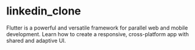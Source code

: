 # linkedin_clone

Flutter is a powerful and versatile framework for parallel web and mobile development. Learn how to create a responsive, cross-platform app with shared and adaptive UI.
